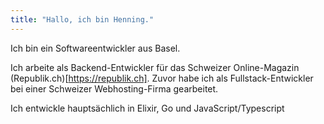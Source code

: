 ```yaml
---
title: "Hallo, ich bin Henning."
---
```


Ich bin ein Softwareentwickler aus Basel.

Ich arbeite als Backend-Entwickler für das Schweizer Online-Magazin (Republik.ch)[https://republik.ch].
Zuvor habe ich als Fullstack-Entwickler bei einer Schweizer Webhosting-Firma gearbeitet.

Ich entwickle hauptsächlich in Elixir, Go und JavaScript/Typescript
